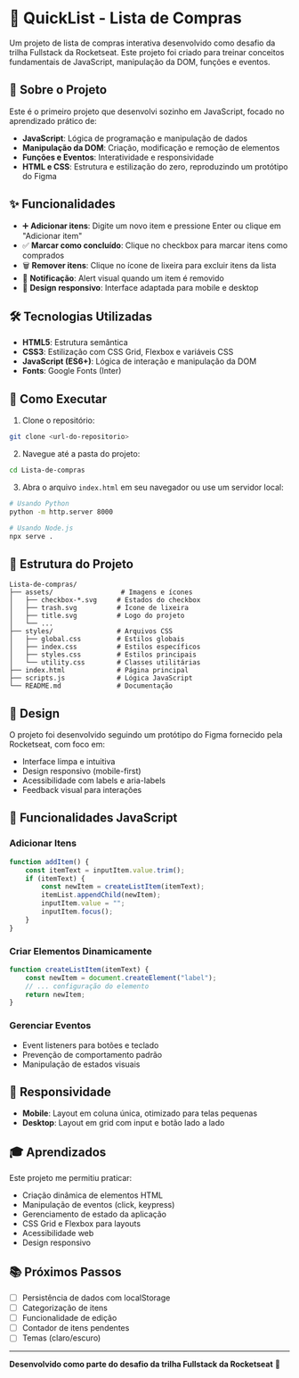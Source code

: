 # 📝 QuickList - Lista de Compras

Um projeto de lista de compras interativa desenvolvido como desafio da trilha Fullstack da Rocketseat. Este projeto foi criado para treinar conceitos fundamentais de JavaScript, manipulação da DOM, funções e eventos.

## 🎯 Sobre o Projeto

Este é o primeiro projeto que desenvolvi sozinho em JavaScript, focado no aprendizado prático de:
- **JavaScript**: Lógica de programação e manipulação de dados
- **Manipulação da DOM**: Criação, modificação e remoção de elementos
- **Funções e Eventos**: Interatividade e responsividade
- **HTML e CSS**: Estrutura e estilização do zero, reproduzindo um protótipo do Figma

## ✨ Funcionalidades

- ➕ **Adicionar itens**: Digite um novo item e pressione Enter ou clique em "Adicionar item"
- ✅ **Marcar como concluído**: Clique no checkbox para marcar itens como comprados
- 🗑️ **Remover itens**: Clique no ícone de lixeira para excluir itens da lista
- 🔔 **Notificação**: Alert visual quando um item é removido
- 📱 **Design responsivo**: Interface adaptada para mobile e desktop

## 🛠️ Tecnologias Utilizadas

- **HTML5**: Estrutura semântica
- **CSS3**: Estilização com CSS Grid, Flexbox e variáveis CSS
- **JavaScript (ES6+)**: Lógica de interação e manipulação da DOM
- **Fonts**: Google Fonts (Inter)

## 🚀 Como Executar

1. Clone o repositório:
```bash
git clone <url-do-repositorio>
```

2. Navegue até a pasta do projeto:
```bash
cd Lista-de-compras
```

3. Abra o arquivo `index.html` em seu navegador ou use um servidor local:
```bash
# Usando Python
python -m http.server 8000

# Usando Node.js
npx serve .
```

## 📁 Estrutura do Projeto

```
Lista-de-compras/
├── assets/                 # Imagens e ícones
│   ├── checkbox-*.svg     # Estados do checkbox
│   ├── trash.svg          # Ícone de lixeira
│   ├── title.svg          # Logo do projeto
│   └── ...
├── styles/                # Arquivos CSS
│   ├── global.css         # Estilos globais
│   ├── index.css          # Estilos específicos
│   ├── styles.css         # Estilos principais
│   └── utility.css        # Classes utilitárias
├── index.html             # Página principal
├── scripts.js             # Lógica JavaScript
└── README.md              # Documentação
```

## 🎨 Design

O projeto foi desenvolvido seguindo um protótipo do Figma fornecido pela Rocketseat, com foco em:
- Interface limpa e intuitiva
- Design responsivo (mobile-first)
- Acessibilidade com labels e aria-labels
- Feedback visual para interações

## 🔧 Funcionalidades JavaScript

### Adicionar Itens
```javascript
function addItem() {
    const itemText = inputItem.value.trim();
    if (itemText) {
        const newItem = createListItem(itemText);
        itemList.appendChild(newItem);
        inputItem.value = "";
        inputItem.focus();
    }
}
```

### Criar Elementos Dinamicamente
```javascript
function createListItem(itemText) {
    const newItem = document.createElement("label");
    // ... configuração do elemento
    return newItem;
}
```

### Gerenciar Eventos
- Event listeners para botões e teclado
- Prevenção de comportamento padrão
- Manipulação de estados visuais

## 📱 Responsividade

- **Mobile**: Layout em coluna única, otimizado para telas pequenas
- **Desktop**: Layout em grid com input e botão lado a lado

## 🎓 Aprendizados

Este projeto me permitiu praticar:
- Criação dinâmica de elementos HTML
- Manipulação de eventos (click, keypress)
- Gerenciamento de estado da aplicação
- CSS Grid e Flexbox para layouts
- Acessibilidade web
- Design responsivo

## 📚 Próximos Passos

- [ ] Persistência de dados com localStorage
- [ ] Categorização de itens
- [ ] Funcionalidade de edição
- [ ] Contador de itens pendentes
- [ ] Temas (claro/escuro)

---

**Desenvolvido como parte do desafio da trilha Fullstack da Rocketseat** 🚀
